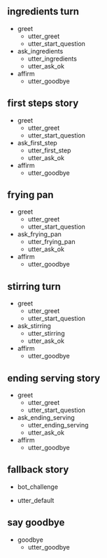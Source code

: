 ## ingredients turn
* greet
  - utter_greet
  - utter_start_question
* ask_ingredients
  - utter_ingredients
  - utter_ask_ok
* affirm
  - utter_goodbye

## first steps story
* greet
  - utter_greet
  - utter_start_question
* ask_first_step
  - utter_first_step
  - utter_ask_ok
* affirm
  - utter_goodbye

## frying pan
* greet
  - utter_greet
  - utter_start_question
* ask_frying_pan
  - utter_frying_pan
  - utter_ask_ok
* affirm
  - utter_goodbye

## stirring turn
* greet
  - utter_greet
  - utter_start_question
* ask_stirring
  - utter_stirring
  - utter_ask_ok
* affirm
  - utter_goodbye



## ending serving story
* greet
  - utter_greet
  - utter_start_question
* ask_ending_serving
  - utter_ending_serving
  - utter_ask_ok
* affirm
  - utter_goodbye

## fallback story
* bot_challenge
 - utter_default


## say goodbye
* goodbye
  - utter_goodbye

 